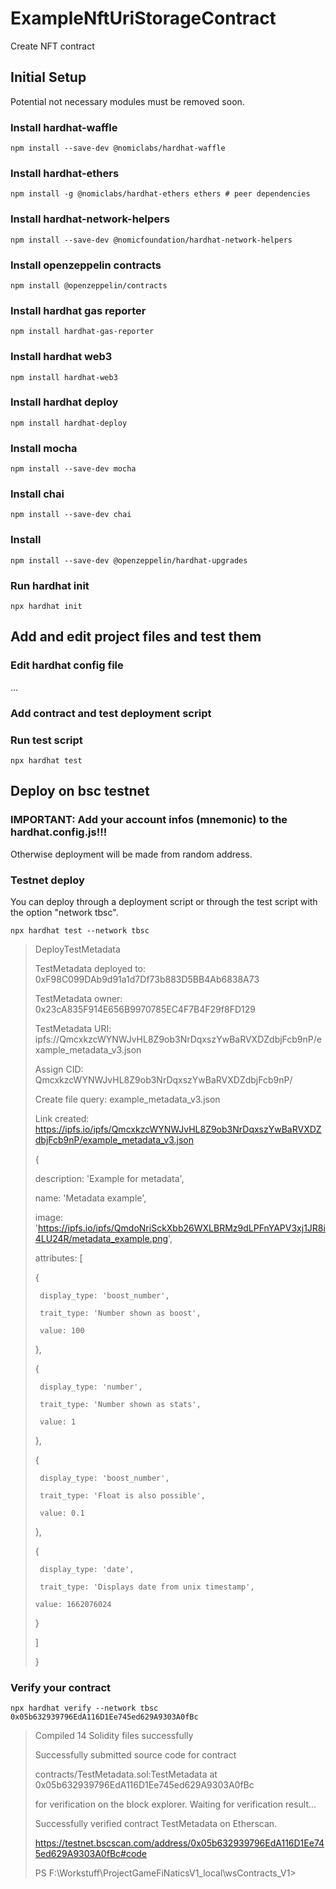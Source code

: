 # ExampleNftUriStorageContract
Create NFT contract

## Initial Setup
Potential not necessary modules must be removed soon.

### Install hardhat-waffle

```
npm install --save-dev @nomiclabs/hardhat-waffle
```

### Install hardhat-ethers

```
npm install -g @nomiclabs/hardhat-ethers ethers # peer dependencies
```

### Install hardhat-network-helpers

```
npm install --save-dev @nomicfoundation/hardhat-network-helpers
```

### Install openzeppelin contracts

```
npm install @openzeppelin/contracts
```

### Install hardhat gas reporter

```
npm install hardhat-gas-reporter
```

### Install hardhat web3

```
npm install hardhat-web3
```

### Install hardhat deploy

```
npm install hardhat-deploy
```

### Install mocha

```
npm install --save-dev mocha
```

### Install chai

```
npm install --save-dev chai
```

### Install

```
npm install --save-dev @openzeppelin/hardhat-upgrades 
```

### Run hardhat init

```
npx hardhat init
```

## Add and edit project files and test them
### Edit hardhat config file
...

### Add contract and test deployment script

### Run test script

```
npx hardhat test
```

## Deploy on bsc testnet
### IMPORTANT: Add your account infos (mnemonic) to the hardhat.config.js!!! 
Otherwise deployment will be made from random address.

### Testnet deploy
You can deploy through a deployment script or through the test script with the option "network tbsc".

```
npx hardhat test --network tbsc
```

>
>  DeployTestMetadata
>  
>TestMetadata deployed to: 0xF98C099DAb9d91a1d7Df73b883D5BB4Ab6838A73
>
>TestMetadata owner: 0x23cA835F914E656B9970785EC4F7B4F29f8FD129
>
>TestMetadata URI: ipfs://QmcxkzcWYNWJvHL8Z9ob3NrDqxszYwBaRVXDZdbjFcb9nP/example_metadata_v3.json
>
>Assign CID: QmcxkzcWYNWJvHL8Z9ob3NrDqxszYwBaRVXDZdbjFcb9nP/
>
>Create file query: example_metadata_v3.json
>
>Link created: https://ipfs.io/ipfs/QmcxkzcWYNWJvHL8Z9ob3NrDqxszYwBaRVXDZdbjFcb9nP/example_metadata_v3.json
>
>{
>
>  description: 'Example for metadata',
>  
>  name: 'Metadata example',
>  
>  image: 'https://ipfs.io/ipfs/QmdoNriSckXbb26WXLBRMz9dLPFnYAPV3xj1JR8i4LU24R/metadata_example.png',
>  
>  attributes: [
>  
>    { 
>    
>      display_type: 'boost_number',
>      
>      trait_type: 'Number shown as boost',
>      
>      value: 100
>      
>    },
>    
>    {
>    
>      display_type: 'number',
>      
>      trait_type: 'Number shown as stats',
>      
>      value: 1
>      
>    },
>    
>    {
>    
>      display_type: 'boost_number',
>      
>      trait_type: 'Float is also possible',
>      
>      value: 0.1
>      
>    },
>    
>    {
>    
>      display_type: 'date',
>      
>      trait_type: 'Displays date from unix timestamp',
>      
>     value: 1662076024
>     
>    }
>    
>  ]
>  
>}
>


### Verify your contract

```
npx hardhat verify --network tbsc 0x05b632939796EdA116D1Ee745ed629A9303A0fBc  
```

>
>Compiled 14 Solidity files successfully
>
>Successfully submitted source code for contract
>
>contracts/TestMetadata.sol:TestMetadata at 0x05b632939796EdA116D1Ee745ed629A9303A0fBc
>
>for verification on the block explorer. Waiting for verification result...
>
>Successfully verified contract TestMetadata on Etherscan.
>
>https://testnet.bscscan.com/address/0x05b632939796EdA116D1Ee745ed629A9303A0fBc#code
>
>PS F:\Workstuff\ProjectGameFiNaticsV1_local\wsContracts_V1> 

